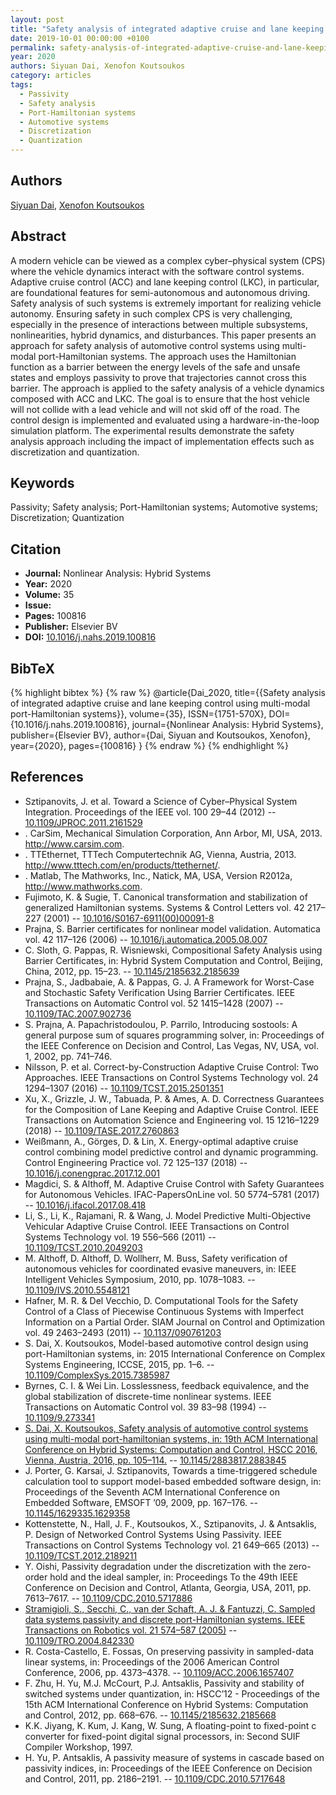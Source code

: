 ```yaml
---
layout: post
title: "Safety analysis of integrated adaptive cruise and lane keeping control using multi-modal port-Hamiltonian systems"
date: 2019-10-01 00:00:00 +0100
permalink: safety-analysis-of-integrated-adaptive-cruise-and-lane-keeping-control-using-multi-modal-port-hamiltonian-systems
year: 2020
authors: Siyuan Dai, Xenofon Koutsoukos
category: articles
tags:
  - Passivity
  - Safety analysis
  - Port-Hamiltonian systems
  - Automotive systems
  - Discretization
  - Quantization
---
```

 
## Authors
[Siyuan Dai](authors/siyuan-dai), [Xenofon Koutsoukos](authors/xenofon-koutsoukos)
 
## Abstract
A modern vehicle can be viewed as a complex cyber–physical system (CPS) where the vehicle dynamics interact with the software control systems. Adaptive cruise control (ACC) and lane keeping control (LKC), in particular, are foundational features for semi-autonomous and autonomous driving. Safety analysis of such systems is extremely important for realizing vehicle autonomy. Ensuring safety in such complex CPS is very challenging, especially in the presence of interactions between multiple subsystems, nonlinearities, hybrid dynamics, and disturbances. This paper presents an approach for safety analysis of automotive control systems using multi-modal port-Hamiltonian systems. The approach uses the Hamiltonian function as a barrier between the energy levels of the safe and unsafe states and employs passivity to prove that trajectories cannot cross this barrier. The approach is applied to the safety analysis of a vehicle dynamics composed with ACC and LKC. The goal is to ensure that the host vehicle will not collide with a lead vehicle and will not skid off of the road. The control design is implemented and evaluated using a hardware-in-the-loop simulation platform. The experimental results demonstrate the safety analysis approach including the impact of implementation effects such as discretization and quantization.
 
## Keywords
Passivity; Safety analysis; Port-Hamiltonian systems; Automotive systems; Discretization; Quantization
 
## Citation
- **Journal:** Nonlinear Analysis: Hybrid Systems
- **Year:** 2020
- **Volume:** 35
- **Issue:** 
- **Pages:** 100816
- **Publisher:** Elsevier BV
- **DOI:** [10.1016/j.nahs.2019.100816](https://doi.org/10.1016/j.nahs.2019.100816)
 
## BibTeX
{% highlight bibtex %}
{% raw %}
@article{Dai_2020,
  title={{Safety analysis of integrated adaptive cruise and lane keeping control using multi-modal port-Hamiltonian systems}},
  volume={35},
  ISSN={1751-570X},
  DOI={10.1016/j.nahs.2019.100816},
  journal={Nonlinear Analysis: Hybrid Systems},
  publisher={Elsevier BV},
  author={Dai, Siyuan and Koutsoukos, Xenofon},
  year={2020},
  pages={100816}
}
{% endraw %}
{% endhighlight %}
 
## References
- Sztipanovits, J. et al. Toward a Science of Cyber–Physical System Integration. Proceedings of the IEEE vol. 100 29–44 (2012) -- [10.1109/JPROC.2011.2161529](https://doi.org/10.1109/JPROC.2011.2161529)
- . CarSim, Mechanical Simulation Corporation, Ann Arbor, MI, USA, 2013. http://www.carsim.com.
- . TTEthernet, TTTech Computertechnik AG, Vienna, Austria, 2013. http://www.tttech.com/en/products/ttethernet/.
- . Matlab, The Mathworks, Inc., Natick, MA, USA, Version R2012a, http://www.mathworks.com.
- Fujimoto, K. & Sugie, T. Canonical transformation and stabilization of generalized Hamiltonian systems. Systems &amp; Control Letters vol. 42 217–227 (2001) -- [10.1016/S0167-6911(00)00091-8](https://doi.org/10.1016/S0167-6911(00)00091-8)
- Prajna, S. Barrier certificates for nonlinear model validation. Automatica vol. 42 117–126 (2006) -- [10.1016/j.automatica.2005.08.007](https://doi.org/10.1016/j.automatica.2005.08.007)
- C. Sloth, G. Pappas, R. Wisniewski, Compositional Safety Analysis using Barrier Certificates, in: Hybrid System Computation and Control, Beijing, China, 2012, pp. 15–23. -- [10.1145/2185632.2185639](https://doi.org/10.1145/2185632.2185639)
- Prajna, S., Jadbabaie, A. & Pappas, G. J. A Framework for Worst-Case and Stochastic Safety Verification Using Barrier Certificates. IEEE Transactions on Automatic Control vol. 52 1415–1428 (2007) -- [10.1109/TAC.2007.902736](https://doi.org/10.1109/TAC.2007.902736)
- S. Prajna, A. Papachristodoulou, P. Parrilo, Introducing sostools: A general purpose sum of squares programming solver, in: Proceedings of the IEEE Conference on Decision and Control, Las Vegas, NV, USA, vol. 1, 2002, pp. 741–746.
- Nilsson, P. et al. Correct-by-Construction Adaptive Cruise Control: Two Approaches. IEEE Transactions on Control Systems Technology vol. 24 1294–1307 (2016) -- [10.1109/TCST.2015.2501351](https://doi.org/10.1109/TCST.2015.2501351)
- Xu, X., Grizzle, J. W., Tabuada, P. & Ames, A. D. Correctness Guarantees for the Composition of Lane Keeping and Adaptive Cruise Control. IEEE Transactions on Automation Science and Engineering vol. 15 1216–1229 (2018) -- [10.1109/TASE.2017.2760863](https://doi.org/10.1109/TASE.2017.2760863)
- Weißmann, A., Görges, D. & Lin, X. Energy-optimal adaptive cruise control combining model predictive control and dynamic programming. Control Engineering Practice vol. 72 125–137 (2018) -- [10.1016/j.conengprac.2017.12.001](https://doi.org/10.1016/j.conengprac.2017.12.001)
- Magdici, S. & Althoff, M. Adaptive Cruise Control with Safety Guarantees for Autonomous Vehicles. IFAC-PapersOnLine vol. 50 5774–5781 (2017) -- [10.1016/j.ifacol.2017.08.418](https://doi.org/10.1016/j.ifacol.2017.08.418)
- Li, S., Li, K., Rajamani, R. & Wang, J. Model Predictive Multi-Objective Vehicular Adaptive Cruise Control. IEEE Transactions on Control Systems Technology vol. 19 556–566 (2011) -- [10.1109/TCST.2010.2049203](https://doi.org/10.1109/TCST.2010.2049203)
- M. Althoff, D. Althoff, D. Wollherr, M. Buss, Safety verification of autonomous vehicles for coordinated evasive maneuvers, in: IEEE Intelligent Vehicles Symposium, 2010, pp. 1078–1083. -- [10.1109/IVS.2010.5548121](https://doi.org/10.1109/IVS.2010.5548121)
- Hafner, M. R. & Del Vecchio, D. Computational Tools for the Safety Control of a Class of Piecewise Continuous Systems with Imperfect Information on a Partial Order. SIAM Journal on Control and Optimization vol. 49 2463–2493 (2011) -- [10.1137/090761203](https://doi.org/10.1137/090761203)
- S. Dai, X. Koutsoukos, Model-based automotive control design using port-Hamiltonian systems, in: 2015 International Conference on Complex Systems Engineering, ICCSE, 2015, pp. 1–6. -- [10.1109/ComplexSys.2015.7385987](https://doi.org/10.1109/ComplexSys.2015.7385987)
- Byrnes, C. I. & Wei Lin. Losslessness, feedback equivalence, and the global stabilization of discrete-time nonlinear systems. IEEE Transactions on Automatic Control vol. 39 83–98 (1994) -- [10.1109/9.273341](https://doi.org/10.1109/9.273341)
- [S. Dai, X. Koutsoukos, Safety analysis of automotive control systems using multi-modal port-hamiltonian systems, in: 19th ACM International Conference on Hybrid Systems: Computation and Control, HSCC 2016, Vienna, Austria, 2016, pp. 105–114.](safety-analysis-of-automotive-control-systems-using-multi-modal-port-hamiltonian-systems) -- [10.1145/2883817.2883845](https://doi.org/10.1145/2883817.2883845)
- J. Porter, G. Karsai, J. Sztipanovits, Towards a time-triggered schedule calculation tool to support model-based embedded software design, in: Proceedings of the Seventh ACM International Conference on Embedded Software, EMSOFT ’09, 2009, pp. 167–176. -- [10.1145/1629335.1629358](https://doi.org/10.1145/1629335.1629358)
- Kottenstette, N., Hall, J. F., Koutsoukos, X., Sztipanovits, J. & Antsaklis, P. Design of Networked Control Systems Using Passivity. IEEE Transactions on Control Systems Technology vol. 21 649–665 (2013) -- [10.1109/TCST.2012.2189211](https://doi.org/10.1109/TCST.2012.2189211)
- Y. Oishi, Passivity degradation under the discretization with the zero-order hold and the ideal sampler, in: Proceedings To the 49th IEEE Conference on Decision and Control, Atlanta, Georgia, USA, 2011, pp. 7613–7617. -- [10.1109/CDC.2010.5717886](https://doi.org/10.1109/CDC.2010.5717886)
- [Stramigioli, S., Secchi, C., van der Schaft, A. J. & Fantuzzi, C. Sampled data systems passivity and discrete port-Hamiltonian systems. IEEE Transactions on Robotics vol. 21 574–587 (2005)](sampled-data-systems-passivity-and-discrete-port-hamiltonian-systems) -- [10.1109/TRO.2004.842330](https://doi.org/10.1109/TRO.2004.842330)
- R. Costa-Castello, E. Fossas, On preserving passivity in sampled-data linear systems, in: Proceedings of the 2006 American Control Conference, 2006, pp. 4373–4378. -- [10.1109/ACC.2006.1657407](https://doi.org/10.1109/ACC.2006.1657407)
- F. Zhu, H. Yu, M.J. McCourt, P.J. Antsaklis, Passivity and stability of switched systems under quantization, in: HSCC’12 - Proceedings of the 15th ACM International Conference on Hybrid Systems: Computation and Control, 2012, pp. 668–676. -- [10.1145/2185632.2185668](https://doi.org/10.1145/2185632.2185668)
- K.K. Jiyang, K. Kum, J. Kang, W. Sung, A floating-point to fixed-point c converter for fixed-point digital signal processors, in: Second SUIF Compiler Workshop, 1997.
- H. Yu, P. Antsaklis, A passivity measure of systems in cascade based on passivity indices, in: Proceedings of the IEEE Conference on Decision and Control, 2011, pp. 2186–2191. -- [10.1109/CDC.2010.5717648](https://doi.org/10.1109/CDC.2010.5717648)

